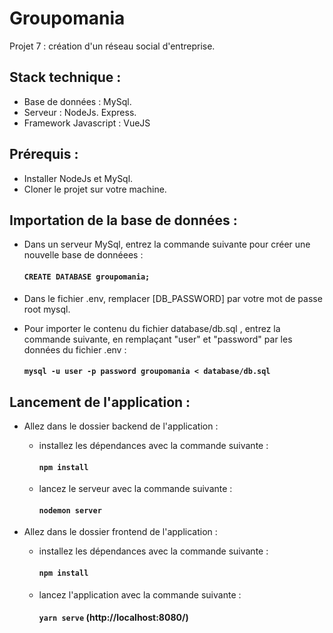 # Groupomania
Projet 7 : création d'un réseau social d'entreprise.

## Stack technique :

- Base de données : MySql.
- Serveur : NodeJs. Express.
- Framework Javascript : VueJS

## Prérequis :

- Installer NodeJs et MySql.
- Cloner le projet sur votre machine.

## Importation de la base de données :

- Dans un serveur MySql, entrez la commande suivante pour créer une nouvelle base de donnéees :
  #### `CREATE DATABASE groupomania;`
  
- Dans le fichier .env, remplacer [DB_PASSWORD] par votre mot de passe root mysql.  

- Pour importer le contenu du fichier database/db.sql , entrez la commande suivante, 
  en remplaçant "user" et "password" par les données du fichier .env :

  #### `mysql -u user -p password groupomania < database/db.sql`

## Lancement de l'application :

- Allez dans le dossier backend de l'application :

  - installez les dépendances avec la commande suivante :
    #### `npm install`
  - lancez le serveur avec la commande suivante :
    #### `nodemon server`
    
- Allez dans le dossier frontend de l'application :

  - installez les dépendances avec la commande suivante :
    #### `npm install`
  - lancez l'application avec la commande suivante :
    #### `yarn serve` (http://localhost:8080/)